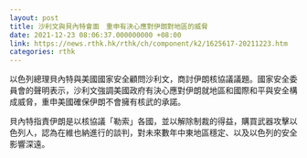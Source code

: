 ```yaml
---
layout: post
title: 沙利文與貝內特會面　重申有決心應對伊朗對地區的威脅
date: 2021-12-23 08:06:37.000000000 +08:00
link: https://news.rthk.hk/rthk/ch/component/k2/1625617-20211223.htm
categories: rthk
---
```


以色列總理貝內特與美國國家安全顧問沙利文，商討伊朗核協議議題。國家安全委員會的聲明表示，沙利文強調美國政府有決心應對伊朗就地區和國際和平與安全構成威脅，重申美國確保伊朗不會擁有核武的承諾。

貝內特指責伊朗是以核協議「勒索」各國，並以解除制裁的得益，購買武器攻擊以色列人，認為在維也納進行的談判，對未來數年中東地區穩定、以及以色列的安全影響深遠。
